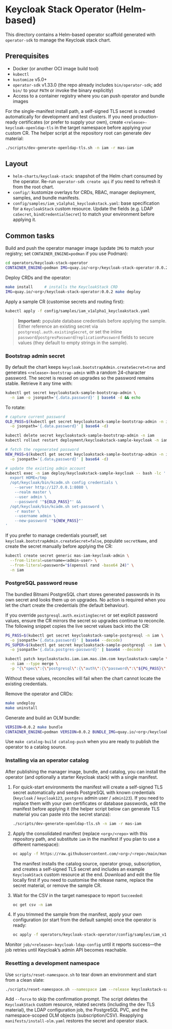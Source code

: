 # Keycloak Stack Operator (Helm-based)

This directory contains a Helm-based operator scaffold generated with
`operator-sdk` to manage the Keycloak stack chart.

## Prerequisites

- Docker (or another OCI image build tool)
- `kubectl`
- `kustomize` v5.0+
- `operator-sdk` v1.33.0 (the repo already includes `bin/operator-sdk`; add `bin/`
  to your `PATH` or invoke the binary explicitly)
- Access to a container registry where you can push operator and bundle images

For the single-manifest install path, a self-signed TLS secret is created
automatically for development and test clusters. If you need production-ready
certificates (or prefer to supply your own), create
`<release>-keycloak-openldap-tls` in the target namespace before applying your
custom CR. The helper script at the repository root can generate dev material:

```bash
./scripts/dev-generate-openldap-tls.sh -n iam -r mas-iam
```

## Layout

- `helm-charts/keycloak-stack`: snapshot of the Helm chart consumed by the
  operator. Re-run `operator-sdk create api` if you need to refresh it from the
  root chart.
- `config/`: kustomize overlays for CRDs, RBAC, manager deployment, samples, and
  bundle manifests.
- `config/samples/iam_v1alpha1_keycloakstack.yaml`: base specification for a
  `KeycloakStack` custom resource. Update the fields (e.g. LDAP `caSecret`,
  `bindCredentialSecret`) to match your environment before applying it.

## Common tasks

Build and push the operator manager image (update `IMG` to match your registry;
set `CONTAINER_ENGINE=podman` if you use Podman):

```bash
cd operators/keycloak-stack-operator
CONTAINER_ENGINE=podman IMG=quay.io/<org>/keycloak-stack-operator:0.0.2 make docker-build docker-push
```

Deploy CRDs and the operator:

```bash
make install     # installs the KeycloakStack CRD
IMG=quay.io/<org>/keycloak-stack-operator:0.0.2 make deploy
```

Apply a sample CR (customise secrets and routing first):

```bash
kubectl apply -f config/samples/iam_v1alpha1_keycloakstack.yaml
```

> **Important:** populate database credentials before applying the sample.
> Either reference an existing secret via `postgresql.auth.existingSecret`, or
> set the inline `password`/`postgresPassword`/`replicationPassword` fields to
> secure values (they default to empty strings in the sample).

### Bootstrap admin secret

By default the chart keeps `keycloak.bootstrapAdmin.createSecret=true` and
generates `<release>-bootstrap-admin` with a random 24-character password. The
secret is reused on upgrades so the password remains stable. Retrieve it any
time with:

```bash
kubectl get secret keycloakstack-sample-bootstrap-admin \
  -n iam -o jsonpath='{.data.password}' | base64 -d && echo
```

To rotate:

```bash
# capture current password
OLD_PASS=$(kubectl get secret keycloakstack-sample-bootstrap-admin -n iam \
  -o jsonpath='{.data.password}' | base64 -d)

kubectl delete secret keycloakstack-sample-bootstrap-admin -n iam
kubectl rollout restart deployment/keycloakstack-sample-keycloak -n iam

# fetch the regenerated password
NEW_PASS=$(kubectl get secret keycloakstack-sample-bootstrap-admin -n iam \
  -o jsonpath='{.data.password}' | base64 -d)

# update the existing admin account
kubectl exec -n iam deploy/keycloakstack-sample-keycloak -- bash -lc '
  export HOME=/tmp
  /opt/keycloak/bin/kcadm.sh config credentials \
    --server http://127.0.0.1:8080 \
    --realm master \
    --user admin \
    --password '"${OLD_PASS}"' &&
  /opt/keycloak/bin/kcadm.sh set-password \
    -r master \
    --username admin \
    --new-password '"${NEW_PASS}"'
'
```

If you prefer to manage credentials yourself, set
`keycloak.bootstrapAdmin.createSecret=false`, populate `secretName`, and create
the secret manually before applying the CR:

```bash
kubectl create secret generic mas-iam-keycloak-admin \
  --from-literal=username=<admin-user> \
  --from-literal=password="$(openssl rand -base64 24)" \
  -n iam
```

### PostgreSQL password reuse

The bundled Bitnami PostgreSQL chart stores generated passwords in its own
secret and looks them up on upgrades. No action is required when you let the
chart create the credentials (the default behaviour).

If you override `postgresql.auth.existingSecret` or set explicit password
values, ensure the CR mirrors the secret so upgrades continue to reconcile.
The following snippet copies the live secret values back into the CR:

```bash
PG_PASS=$(kubectl get secret keycloakstack-sample-postgresql -n iam \
  -o jsonpath='{.data.password}' | base64 --decode)
PG_SUPER=$(kubectl get secret keycloakstack-sample-postgresql -n iam \
  -o jsonpath='{.data.postgres-password}' | base64 --decode)

kubectl patch keycloakstacks.iam.iam.mas.ibm.com keycloakstack-sample \
  -n iam --type merge \
  -p "{\"spec\":{\"postgresql\":{\"auth\":{\"password\":\"${PG_PASS}\",\"postgresPassword\":\"${PG_SUPER}\"}},\"global\":{\"postgresql\":{\"auth\":{\"password\":\"${PG_PASS}\",\"postgresPassword\":\"${PG_SUPER}\"}}}}}"
```

Without these values, reconciles will fail when the chart cannot locate the
existing credentials.

Remove the operator and CRDs:

```bash
make undeploy
make uninstall
```

Generate and build an OLM bundle:

```bash
VERSION=0.0.2 make bundle
CONTAINER_ENGINE=podman VERSION=0.0.2 BUNDLE_IMG=quay.io/<org>/keycloak-stack-operator-bundle:0.0.2 make bundle-build bundle-push
```

Use `make catalog-build catalog-push` when you are ready to publish the operator
to a catalog source.

### Installing via an operator catalog

After publishing the manager image, bundle, and catalog, you can install the
operator (and optionally a starter Keycloak stack) with a single manifest.

1. For quick-start environments the manifest will create a self-signed TLS
   secret automatically and seeds PostgreSQL with known credentials
   (`keycloak` / `keycloak123`, `postgres` admin user / `admin123`). If you need
   to replace them with your own certificates or database passwords, edit the
   manifest before applying it (the helper script below can generate TLS
   material you can paste into the secret stanza):

   ```bash
   ./scripts/dev-generate-openldap-tls.sh -n iam -r mas-iam
   ```

2. Apply the consolidated manifest (replace `<org>/<repo>` with this repository
   path, and substitute `iam` in the manifest if you plan to use a different
   namespace):

   ```bash
   oc apply -f https://raw.githubusercontent.com/<org>/<repo>/main/manifests/install-olm.yaml
   ```

   The manifest installs the catalog source, operator group, subscription, and
   creates a self-signed TLS secret and includes an example `KeycloakStack`
   custom resource at the end. Download and edit the file locally first if you
   need to customise the release name, replace the secret material, or remove the
   sample CR.

3. Wait for the CSV in the target namespace to report `Succeeded`:

   ```bash
   oc get csv -n iam
   ```

4. If you trimmed the sample from the manifest, apply your own configuration (or
   start from the default sample) once the operator is ready:

   ```bash
   oc apply -f operators/keycloak-stack-operator/config/samples/iam_v1alpha1_keycloakstack.yaml
   ```

Monitor `job/<release>-keycloak-ldap-config` until it reports success—the job
retries until Keycloak’s admin API becomes reachable.

### Resetting a development namespace

Use `scripts/reset-namespace.sh` to tear down an environment and start from a
clean slate:

```bash
./scripts/reset-namespace.sh --namespace iam --release keycloakstack-sample
```

Add `--force` to skip the confirmation prompt. The script deletes the
`KeycloakStack` custom resource, related secrets (including the dev TLS
material), the LDAP configuration job, the PostgreSQL PVC, and the
namespace-scoped OLM objects (subscription/CSV). Reapplying
`manifests/install-olm.yaml` restores the secret and operator stack.
